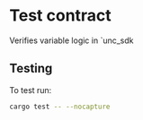 # Test contract

Verifies variable logic in `unc_sdk

## Testing

To test run:

```bash
cargo test -- --nocapture
```

